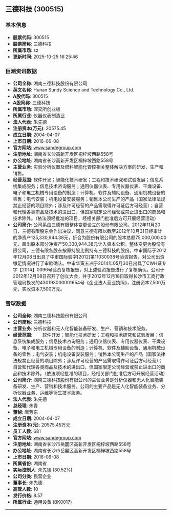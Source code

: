 ## 三德科技 (300515)

### 基本信息

- **股票代码**: 300515
- **股票简称**: 三德科技
- **所属市场**: sz
- **更新时间**: 2025-10-25 16:25:46

### 巨潮资讯数据

- **公司全称**: 湖南三德科技股份有限公司
- **英文名称**: Hunan Sundy Science and Technology Co., Ltd.
- **A股代码**: 300515
- **A股简称**: 三德科技
- **所属市场**: 深交所创业板
- **所属行业**: 仪器仪表制造业
- **法人代表**: 朱先德
- **注册资本(万元)**: 20575.45
- **成立日期**: 2004-04-07
- **上市日期**: 2016-06-08
- **官方网站**: www.sandegroup.com
- **注册地址**: 湖南省长沙高新开发区桐梓坡西路558号
- **办公地址**: 湖南省长沙高新开发区桐梓坡西路558号
- **主营业务**: 实验分析仪器及燃料智能化管控相关整体解决方案的研发、生产和销售。
- **经营范围**: 软件开发；智能化技术研发；工程和技术研究和试验发展；信息系统集成服务；信息技术咨询服务；通用仪器仪表、专用仪器仪表、干燥设备、电子和电工机械专用设备的制造；计算机、软件及辅助设备、通用机械设备的零售；电气安装；机电设备安装服务；销售本公司生产的产品（国家法律法规禁止经营的项目除外；涉及许可经营的产品需取得许可证后方可经营）；自营和代理各类商品及技术的进出口，但国家限定公司经营或禁止进出口的商品和技术除外。（依法须经批准的项目，经相关部门批准后方可开展经营活动）
- **公司简介**: 公司系由三德有限整体变更设立的股份有限公司。2012年11月20日，三德有限股东会作出决议，同意三德有限以截至2012年10月31日经审计的净资产125,330,944.38元，折合为股份有限公司的股本总额75,000,000.00元，超出股本部分净资产50,330,944.38元计入资本公积，整体变更为股份有限公司，三德有限各股东按原持股比例持有三德科技的股份。中审国际于2012年12月08日出具了中审国际验字[2012]第11030038号验资报告，对公司出资缴足情况进行了审验确认。中审华寅五洲于2014年05月30日出具了CWH证专字【2014】0096号验资复核报告，对上述验资报告进行了复核确认。公司于2012年12月08日召开了创立大会，并于2012年12月18日取得长沙市工商行政管理局换发的430193000001654号《企业法人营业执照》，注册资本7,500万元，实收资本7,500万元。

### 雪球数据

- **公司全称**: 湖南三德科技股份有限公司
- **公司简称**: 三德科技
- **主营业务**: 分析仪器和无人化智能装备研发、生产、营销和技术服务。
- **经营范围**: 　　软件开发；智能化技术研发；工程和技术研究和试验发展；信息系统集成服务；信息技术咨询服务；通用仪器仪表、专用仪器仪表、干燥设备、电子和电工机械专用设备的制造；计算机、软件及辅助设备、通用机械设备的零售；电气安装；机电设备安装服务；销售本公司生产的产品（国家法律法规禁止经营的项目除外；涉及许可经营的产品需取得许可证后方可经营）；自营和代理各类商品及技术的进出口，但国家限定公司经营或禁止进出口的商品和技术除外。（依法须经批准的项目，经相关部门批准后方可开展经营活动）
- **公司简介**: 湖南三德科技股份有限公司的主营业务是分析仪器和无人化智能装备研发、生产、营销和技术服务。公司的主要产品是无人化智能装备业务、分析仪器业务、运维等衍生技术服务。
- **法人代表**: 朱先德
- **总经理**: 朱青
- **董秘**: 唐芳东
- **成立日期**: 2004-04-07
- **注册资本(元)**: 20575.45万元
- **员工人数**: 681
- **官方网站**: www.sandegroup.com
- **注册地址**: 湖南省长沙市岳麓区高新开发区桐梓坡西路558号
- **办公地址**: 湖南省长沙市岳麓区高新开发区桐梓坡西路558号
- **上市日期**: 2016-06-08
- **所属省份**: 湖南省
- **实际控制人**: 朱先德 (30.52%)
- **公司分类**: 民营企业
- **董事长**: 朱先德
- **高管人数**: 10
- **发行价格**: 8.57
- **所属行业**: 通用设备 (BK0017)

---